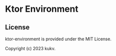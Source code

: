 # Ktor Environment

## License

ktor-environment is provided under the MIT License.

Copyright (c) 2023 kukv.
